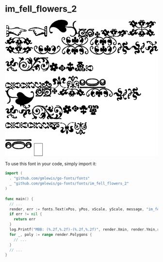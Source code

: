 # im_fell_flowers_2

![im_fell_flowers_2](im_fell_flowers_2.png)

To use this font in your code, simply import it:

```go
import (
  . "github.com/gmlewis/go-fonts/fonts"
  _ "github.com/gmlewis/go-fonts/fonts/im_fell_flowers_2"
)

func main() {
  // ...
  render, err := fonts.Text(xPos, yPos, xScale, yScale, message, "im_fell_flowers_2")
  if err != nil {
    return err
  }
  log.Printf("MBB: (%.2f,%.2f)-(%.2f,%.2f)", render.Xmin, render.Ymin,render.Xmax, render.Ymax)
  for _, poly := range render.Polygons {
    // ...
  }
  // ...
}
```
